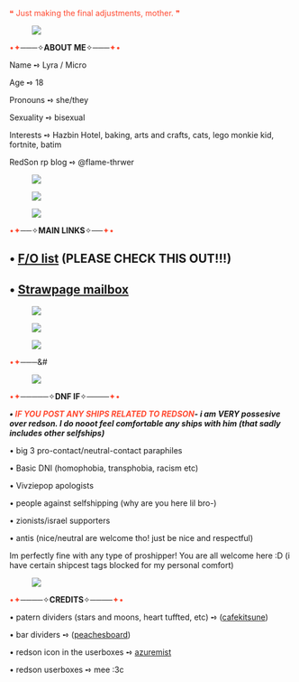 <p class="npf_quote"><span style="color: #ff4930">&#10077;</span> <span style="color: #ff4930">Just making the final adjustments, mother. &#10078;</span></p>
<div class="npf_row"><figure class="tmblr-full" data-orig-height="356" data-orig-width="736"><img src="https://64.media.tumblr.com/798d6d4381742830594d601f1ed024c0/21f098bcf9c3d012-ff/s1280x1920/59fcb0d19318e07a7d75c0ef139ba4f95be2ccdc.pnj" data-orig-height="356" data-orig-width="736" srcset="https://64.media.tumblr.com/798d6d4381742830594d601f1ed024c0/21f098bcf9c3d012-ff/s1280x1920/59fcb0d19318e07a7d75c0ef139ba4f95be2ccdc.pnj 736w" sizes="(max-width: 736px) 100vw, 736px"></figure>
</div>
<p class="npf_quote"><span style="color: #ff4930">&bull;&#10022;</span>&#9472;&#9472;&#9472;<span class="npf_color_monica">&#10023;</span><b>ABOUT ME</b><span class="npf_color_monica">&#10023;</span>&#9472;&#9472;&#9472;<span style="color: #ff4930">&#10022;&bull;</span></p>
<p>Name &#10170; Lyra / Micro</p>
<p>Age &#10170; 18</p>
<p>Pronouns &#10170; she/they</p>
<p>Sexuality &#10170; bisexual</p>
<p>Interests &#10170; Hazbin Hotel, baking, arts and crafts, cats, lego monkie kid, fortnite, batim</p>
<p>RedSon rp blog &#10170; @flame-thrwer</p>
<div class="npf_row"><figure class="tmblr-full" data-orig-height="27" data-orig-width="2048"><img src="https://64.media.tumblr.com/fbd60114f88af19863772c24abbc7015/21f098bcf9c3d012-ab/s2048x3072/f768f9c74b943a1865baf22d21058ac688e80277.jpg" data-orig-height="27" data-orig-width="2048" srcset="https://64.media.tumblr.com/fbd60114f88af19863772c24abbc7015/21f098bcf9c3d012-ab/s2048x3072/f768f9c74b943a1865baf22d21058ac688e80277.jpg 2048w" sizes="(max-width: 1280px) 100vw, 1280px"></figure>
</div>
<div class="npf_row"><figure class="tmblr-full" data-orig-height="346" data-orig-width="1280"><img src="https://64.media.tumblr.com/6a6b303ce8147cd2d4c303a98c350af0/21f098bcf9c3d012-1d/s1280x1920/3785ac97ffa8c34804350c2c0bf9d76dafe890ba.pnj" data-orig-height="346" data-orig-width="1280" srcset="https://64.media.tumblr.com/6a6b303ce8147cd2d4c303a98c350af0/21f098bcf9c3d012-1d/s1280x1920/3785ac97ffa8c34804350c2c0bf9d76dafe890ba.pnj 1280w" sizes="(max-width: 1280px) 100vw, 1280px"></figure>
</div>
<div class="npf_row"><figure class="tmblr-full" data-orig-height="72" data-orig-width="1620"><img src="https://64.media.tumblr.com/6172815e8bb4c9b2a2d20816cb2dc5e9/21f098bcf9c3d012-2d/s2048x3072/552408ddb37757668d69df361c5bdcfb81a01961.jpg" data-orig-height="72" data-orig-width="1620" srcset="https://64.media.tumblr.com/6172815e8bb4c9b2a2d20816cb2dc5e9/21f098bcf9c3d012-2d/s2048x3072/552408ddb37757668d69df361c5bdcfb81a01961.jpg 1620w" sizes="(max-width: 1280px) 100vw, 1280px"></figure>
</div>
<p class="npf_quote"><span style="color: #ff4930">&bull;&#10022;</span>&#9472;&#9472;<span class="npf_color_monica">&#10023;</span><b>MAIN LINKS</b><span class="npf_color_monica">&#10023;</span>&#9472;&#9472;<span style="color: #ff4930">&#10022;&bull;</span></p>
<h2>&bull; <a href="https://lyras-blorbos.carrd.co/">F/O list</a> (PLEASE CHECK THIS OUT!!!)</h2>
<h2>&bull; <a href="https://microsmailbox.straw.page/">Strawpage mailbox</a></h2>
<div class="npf_row"><figure class="tmblr-full" data-orig-height="346" data-orig-width="1280"><img src="https://64.media.tumblr.com/89ffb74cdc88bdae9ff22a1e78212fdb/21f098bcf9c3d012-1d/s1280x1920/48ed5899e1538c241efd377e6a84a71c1815a00f.pnj" data-orig-height="346" data-orig-width="1280" srcset="https://64.media.tumblr.com/89ffb74cdc88bdae9ff22a1e78212fdb/21f098bcf9c3d012-1d/s1280x1920/48ed5899e1538c241efd377e6a84a71c1815a00f.pnj 1280w" sizes="(max-width: 1280px) 100vw, 1280px"></figure>
</div>
<div class="npf_row"><figure class="tmblr-full" data-orig-height="346" data-orig-width="1280"><img src="https://64.media.tumblr.com/7e5d567980c328822ae9637a7368328e/21f098bcf9c3d012-5e/s1280x1920/d1d9a4f1e637c330b90d40c8afdf5046c6b1eab2.pnj" data-orig-height="346" data-orig-width="1280" srcset="https://64.media.tumblr.com/7e5d567980c328822ae9637a7368328e/21f098bcf9c3d012-5e/s1280x1920/d1d9a4f1e637c330b90d40c8afdf5046c6b1eab2.pnj 1280w" sizes="(max-width: 1280px) 100vw, 1280px"></figure>
</div>
<div class="npf_row"><figure class="tmblr-full" data-orig-height="72" data-orig-width="1620"><img src="https://64.media.tumblr.com/6172815e8bb4c9b2a2d20816cb2dc5e9/21f098bcf9c3d012-2d/s2048x3072/552408ddb37757668d69df361c5bdcfb81a01961.jpg" data-orig-height="72" data-orig-width="1620" srcset="https://64.media.tumblr.com/6172815e8bb4c9b2a2d20816cb2dc5e9/21f098bcf9c3d012-2d/s2048x3072/552408ddb37757668d69df361c5bdcfb81a01961.jpg 1620w" sizes="(max-width: 1280px) 100vw, 1280px"></figure>
</div>
<p class="npf_quote"><span style="color: #ff4930">&bull;&#10022;</span>&#9472;&#9472;&#9472;<span class="npf_color_monica">&#
<div class="npf_row"><figure class="tmblr-full" data-orig-height="72" data-orig-width="1620"><img src="https://64.media.tumblr.com/6172815e8bb4c9b2a2d20816cb2dc5e9/21f098bcf9c3d012-2d/s2048x3072/552408ddb37757668d69df361c5bdcfb81a01961.jpg" data-orig-height="72" data-orig-width="1620" srcset="https://64.media.tumblr.com/6172815e8bb4c9b2a2d20816cb2dc5e9/21f098bcf9c3d012-2d/s2048x3072/552408ddb37757668d69df361c5bdcfb81a01961.jpg 1620w" sizes="(max-width: 1280px) 100vw, 1280px"></figure>
</div>
<p class="npf_quote"><span style="color: #ff4930">&bull;&#10022;</span>&#9472;&#9472;&#9472;&#9472;&#9472;<span class="npf_color_monica">&#10023;</span><b>DNF IF</b><span class="npf_color_monica">&#10023;</span>&#9472;&#9472;&#9472;&#9472;<span style="color: #ff4930">&#10022;&bull;</span></p>
<p><i><b>&bull; </b></i><span style="color: #ff4930"><i><b>IF YOU POST ANY SHIPS RELATED TO REDSON</b></i></span><i><b>- i am VERY possesive over redson. I do nooot feel comfortable any ships with him (that sadly includes other selfships)</b></i></p>
<p>&bull; big 3 pro-contact/neutral-contact paraphiles</p>
<p>&bull; Basic DNI (homophobia, transphobia, racism etc)</p>
<p>&bull; Vivziepop apologists</p>
<p>&bull; people against selfshipping (why are you here lil bro-)</p>
<p>&bull; zionists/israel supporters</p>
<p>&bull; antis (nice/neutral are welcome tho! just be nice and respectful)</p>
<p>Im perfectly fine with any type of proshipper! You are all welcome here :D (i have certain shipcest tags blocked for my personal comfort)</p>
<div class="npf_row"><figure class="tmblr-full" data-orig-height="72" data-orig-width="1620"><img src="https://64.media.tumblr.com/6172815e8bb4c9b2a2d20816cb2dc5e9/21f098bcf9c3d012-2d/s2048x3072/552408ddb37757668d69df361c5bdcfb81a01961.jpg" data-orig-height="72" data-orig-width="1620" srcset="https://64.media.tumblr.com/6172815e8bb4c9b2a2d20816cb2dc5e9/21f098bcf9c3d012-2d/s2048x3072/552408ddb37757668d69df361c5bdcfb81a01961.jpg 1620w" sizes="(max-width: 1280px) 100vw, 1280px"></figure>
</div>
<p class="npf_quote"><span style="color: #ff4930">&bull;&#10022;</span>&#9472;&#9472;&#9472;&#9472;<span class="npf_color_monica">&#10023;</span><b>CREDITS</b><span class="npf_color_monica">&#10023;</span>&#9472;&#9472;&#9472;&#9472;<span style="color: #ff4930">&#10022;&bull;</span></p>
<p>&bull; patern dividers (stars and moons, heart tuffted, etc) &#10170; (<a href="https://www.tumblr.com/cafekitsune">cafekitsune</a>) </p>
<p>&bull; bar dividers &#10170; (<a href="https://www.tumblr.com/peachesboard">peachesboard</a>)</p>
<p>&bull; redson icon in the userboxes &#10170; <a href="https://www.tumblr.com/azuremist/707024698488324096/i-made-an-hq-version-of-red-sons-icon-which-can">azuremist</a></p>
<p>&bull; redson userboxes &#10170; mee :3c</p>
